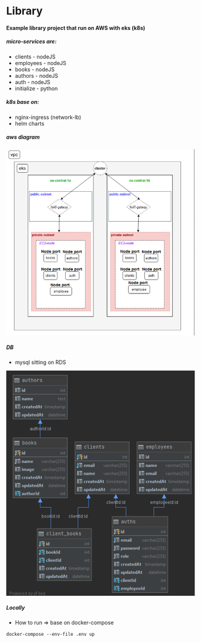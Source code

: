 # Library

#### Example library project that run on AWS with eks (k8s)
##### micro-services are:
* clients - nodeJS
* employees - nodeJS
* books - nodeJS
* authors - nodeJS
* auth - nodeJS
* initialize - python

##### k8s base on:
* nginx-ingress (network-lb)
* helm charts 

##### aws diagram
![AWS](./assets/k8s-diagram.png)

##### DB
* mysql sitting on RDS

![Tabels](./assets/tables.png)


##### Locally
* How to run => base on docker-compose

```
docker-compose --env-file .env up
```



